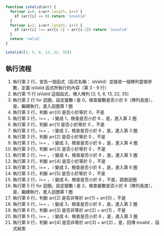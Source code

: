 ``` js
function isValid(arr) {
  for(var i=0; i<arr.length; i++) {
    if (arr[i] <= 0) return 'invalid'
  }
  for(var i=2; i<arr.length; i++) {
    if (arr[i] !== arr[i-1] + arr[i-2]) return 'invalid'
  }
  return 'valid'
}

isValid([3, 5, 8, 13, 22, 35])
```

## 執行流程

1. 執行第 2 行，宣告一個函式（函式名稱： isValid）並接收一個陣列當做參數，定義 isValid 函式所執行的內容（第 3 - 9 行）
2. 執行第 11 行 isValid 這個函式，傳入陣列 [3, 5, 8, 13, 22, 35]
3. 執行第 2 行 for 迴圈，設定變數 i 是 0，檢查變數是否小於 6（陣列長度），是，繼續執行，進入迴圈第 1 圈
4. 執行第 3 行，判斷 arr[0] 是否小於等於 0，不是
5. 執行第 2 行，i++ ， i 變成 1，檢查是否小於 6 ，是，進入第 2 圈
6. 執行第 3 行，判斷 arr[1] 是否小於等於 0 ，不是
7. 執行第 2 行，i++ ， i 變成 2，檢查是否小於 6 ，是，進入第 3 圈
8. 執行第 3 行，判斷 arr[2] 是否小於等於 0 ，不是
9. 執行第 2 行，i++ ， i 變成 3，檢查是否小於 6 ，是，進入第 4 圈
10. 執行第 3 行，判斷 arr[3] 是否小於等於 0 ，不是
11. 執行第 2 行，i++ ， i 變成 4，檢查是否小於 6 ，是，進入第 5 圈
12. 執行第 3 行，判斷 arr[4] 是否小於等於 0 ，不是
13. 執行第 2 行，i++ ， i 變成 5，檢查是否小於 6 ，是，進入第 6 圈
14. 執行第 3 行，判斷 arr[5] 是否小於等於 0 ，不是
15. 執行第 2 行，i++ ， i 變成 6，檢查是否小於 6 ，不是，跳脫迴圈
16. 執行第 5 行 for 迴圈，設定變數 i 是 2，檢查變數是否小於 6（陣列長度），是，繼續執行，進入迴圈第 1 圈
17. 執行第 6 行，判斷 arr[2] 是否非等於 arr[1] + arr[0] ，不是
18. 執行第 5 行，i++ ， i 變成 3，檢查是否小於 6 ，是，進入第 2 圈
19. 執行第 6 行，判斷 arr[3] 是否非等於 arr[2] + arr[1] ，不是
20. 執行第 5 行，i++ ， i 變成 4，檢查是否小於 6 ，是，進入第 3 圈
21. 執行第 6 行，判斷 arr[4] 是否非等於 arr[3] + arr[2] ，是，回傳 invalid ，函式結束
